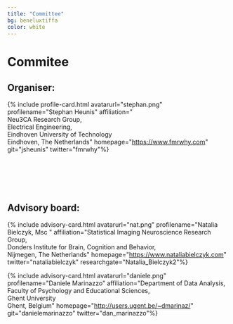 ```yaml
---
title: "Committee"
bg: beneluxtiffa
color: white
---
```


# Commitee


## Organiser:

<div id="profile-container">

{% include profile-card.html avatarurl="stephan.png" profilename="Stephan Heunis" affiliation="<br>Neu3CA Research Group, <br>Electrical Engineering, <br> Eindhoven University of Technology<br>Eindhoven, The Netherlands" homepage="https://www.fmrwhy.com" git="jsheunis" twitter="fmrwhy"%}


<br>
<br>
<br>
<br>
</div>


## Advisory board:

<div id="profile-container">

{% include advisory-card.html avatarurl="nat.png" profilename="Natalia Bielczyk, Msc " affiliation="Statistical Imaging Neuroscience Research Group,<br> Donders Institute for Brain, Cognition and Behavior,<br>Nijmegen, The Netherlands" homepage="https://www.nataliabielczyk.com" twitter="nataliabielczyk" researchgate="Natalia_Bielczyk2"%}

{% include advisory-card.html avatarurl="daniele.png" profilename="Daniele Marinazzo" affiliation="Department of Data Analysis,<br>Faculty of Psychology and Educational Sciences,<br>Ghent University <br>Ghent, Belgium" homepage="http://users.ugent.be/~dmarinaz/" git="danielemarinazzo" twitter="dan_marinazzo"%}

</div>